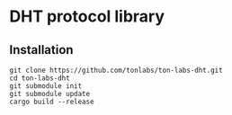 # DHT protocol library
## Installation
```
git clone https://github.com/tonlabs/ton-labs-dht.git
cd ton-labs-dht
git submodule init
git submodule update
cargo build --release
```
